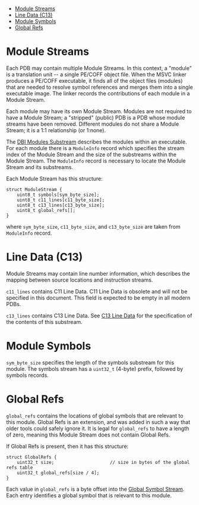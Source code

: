 - [Module Streams](#module-streams)
- [Line Data (C13)](#line-data-c13)
- [Module Symbols](#module-symbols)
- [Global Refs](#global-refs)
 
# Module Streams

Each PDB may contain multiple Module Streams. In this context, a "module" is a
translation unit -- a single PE/COFF object file. When the MSVC linker produces
a PE/COFF executable, it finds all of the object files (modules) that are needed
to resolve symbol references and merges them into a single executable image. The
linker records the contributions of each module in a Module Stream.

Each module may have its own Module Stream. Modules are not required to have a
Module Stream; a "stripped" (public) PDB is a PDB whose module streams have been
removed. Different modules do not share a Module Stream; it is a 1:1
relationship (or 1:none).

The [DBI Modules Substream](dbi.md#dbi-modules-substream) describes the modules
within an executable. For each module there is a `ModuleInfo` record which
specifies the stream index of the Module Stream and the size of the substreams
within the Module Stream. The `ModuleInfo` record is necessary to locate the
Module Stream and its substreams.

Each Module Stream has this structure:

```
struct ModuleStream {
    uint8_t symbols[sym_byte_size];
    uint8_t c11_lines[c11_byte_size];
    uint8_t c13_lines[c13_byte_size];
    uint8_t global_refs[];
}
```

where `sym_byte_size`, `c11_byte_size`, and `c13_byte_size` are taken from
`ModuleInfo` record.

# Line Data (C13)

Module Streams may contain line number information, which describes the mapping
between source locations and instruction streams.

`c11_lines` contains C11 Line Data. C11 Line Data is obsolete and will not be
specified in this document. This field is expected to be empty in all modern
PDBs.

`c13_lines` contains C13 Line Data. See [C13 Line Data](line_data.md) for the
specification of the contents of this substream.

# Module Symbols

`sym_byte_size` specifies the length of the symbols substream for this module.
The symbols stream has a `uint32_t` (4-byte) prefix, followed by symbols
records.

# Global Refs

`global_refs` contains the locations of global symbols that are relevant to this
module. Global Refs is an extension, and was added in such a way that older
tools could safely ignore it. It is legal for `global_refs` to have a length of
zero, meaning this Module Stream does not contain Global Refs.

If Global Refs is present, then it has this structure:

```
struct GlobalRefs {
    uint32_t size;                     // size in bytes of the global refs table
    uint32_t global_refs[size / 4];
}
```

Each value in `global_refs` is a byte offset into the [Global Symbol Stream](globals.md). Each entry identifies a global symbol that is relevant to this module.
